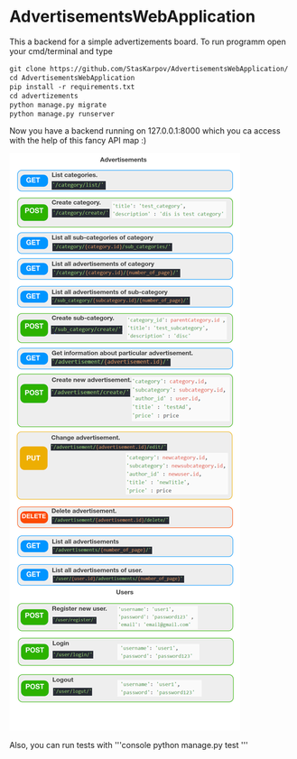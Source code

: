 # AdvertisementsWebApplication
This a backend for a simple advertizements board.
To run programm open your cmd/terminal and type
```console
git clone https://github.com/StasKarpov/AdvertisementsWebApplication/
cd AdvertisementsWebApplication
pip install -r requirements.txt
cd advertizements
python manage.py migrate
python manage.py runserver
```
Now you have a backend running on 127.0.0.1:8000
which you ca access with the help of this fancy API map :)


![](https://github.com/StasKarpov/AdvertisementsWebApplication/blob/master/API_fancy_map.png)

Also, you can run tests with
'''console
python manage.py test
'''
